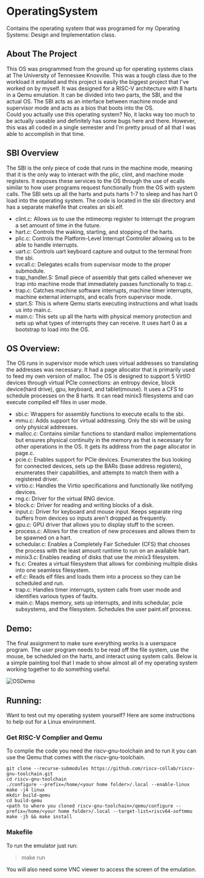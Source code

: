 # OperatingSystem
Contains the operating system that was programed for my Operating Systems: Design and Implementation class.

## About The Project
This OS was programmed from the ground up for operating systems class at The University of Tennessee Knoxville. This was a tough class due to the workload it entailed and this project is easily the biggest project that I've worked on by myself. It was designed for a RISC-V architecture with 8 harts in a Qemu emulation. It can be divided into two parts, the SBI, and the actual OS. The SBI acts as an interface between machine mode and supervisor mode and acts as a bios that boots into the OS.  
Could you actually use this operating system? No, it lacks way too much to be actually useable and definitely has some bugs here and there. However, this was all coded in a single semester and I'm pretty proud of all that I was able to accomplish in that time.

## SBI Overview
The SBI is the only piece of code that runs in the machine mode, meaning that it is the only way to interact with the plic, clint, and machine mode registers. It exposes these services to the OS through the use of ecalls similar to how user programs request functionally from the OS with system calls.
The SBI sets up all the harts and puts harts 1-7 to sleep and has hart 0 load into the operating system. The code is located in the sbi directory and has a separate makefile that creates an sbi.elf.  

- clint.c:
        Allows us to use the mtimecmp register to interrupt the program a set amount of time in the future.
- hart.c:
        Controls the waking, starting, and stopping of the harts.
- plic.c:
        Controls the Platform-Level Interrupt Controller allowing us to be able to handle interrupts.
- uart.c:
        Controls uart keyboard capture and output to the terminal from the sbi.
- svcall.c:
        Delegates ecalls from supervisor mode to the proper submodule.
- trap_handler.S:
        Small piece of assembly that gets called whenever we trap into machine mode that immediately passes functionally to trap.c.
- trap.c:
        Catches machine software interrupts, machine timer interrupts, machine external interrupts, and ecalls from supervisor mode.
- start.S:
        This is where Qemu starts executing instructions and what loads us into main.c.
 - main.c:
        This sets up all the harts with physical memory protection and sets up what types of interrupts they can receive. It uses hart 0 as a bootstrap to load into the OS.

## OS Overview:
The OS runs in supervisor mode which uses virtual addresses so translating the addresses was necessary. It had a page allocator that is primarily used to feed my own version of malloc. The OS is designed to support 5 VirtIO devices through virtual PCIe connections: an entropy device, block device(hard drive), gpu, keyboard, and tablet(mouse). It uses a CFS to schedule processes on the 8 harts. It can read minix3 filesystems and can execute compiled elf files in user mode. 

- sbi.c:
        Wrappers for assembly functions to execute ecalls to the sbi.
- mmu.c:
        Adds support for virtual addressing. Only the sbi will be using only physical addresses.
- malloc.c:
        Contains similar functions to standard malloc implementations but ensures physical continuity in the memory as that is necessary for other operations in the OS. It gets its address from the page allocator in page.c.
- pcie.c:
        Enables support for PCIe devices. Enumerates the bus looking for connected devices, sets up the BARs (base address registers), enumerates their capabilities, and attempts to match them with a registered driver.
- virtio.c:
        Handles the Virtio specifications and functionally like notifying devices.
- rng.c:
        Driver for the virtual RNG device.
- block.c:
        Driver for reading and writing blocks of a disk.
- input.c:
        Driver for keyboard and mouse input. Keeps separate ring buffers from devices so inputs aren't dropped as frequently.
- gpu.c:
        GPU driver that allows you to display stuff to the screen.
- process.c:
        Allows for the creation of new processes and allows them to be spawned on a hart.
- schedular.c:
        Enables a Completely Fair Scheduler (CFS) that chooses the process with the least amount runtime to run on an available hart.
- minix3.c:
        Enables reading of disks that use the minix3 filesystem.
- fs.c:
        Creates a virtual filesystem that allows for combining multiple disks into one seamless filesystem.
- elf.c:
        Reads elf files and loads them into a process so they can be scheduled and run.
- trap.c:
        Handles timer interrupts, system calls from user mode and identifies various types of faults.
- main.c:
        Maps memory, sets up interrupts, and inits schedular, pcie subsystems, and the filesystem. Schedules the user paint.elf process.

## Demo: 
The final assignment to make sure everything works is a userspace program. The user program needs to be read off the file system, use the mouse, be scheduled on the harts, and interact using system calls. Below is a simple painting tool that I made to show almost all of my operating system working together to do something useful.

![OSDemo](https://user-images.githubusercontent.com/9009879/173161375-6398540a-ac92-4d28-8235-f615f6709ef7.gif)  

## Running:
Want to test out my operating system yourself? Here are some instructions to help out for a Linux environment.  

### Get RISC-V Complier and Qemu 
To complie the code you need the riscv-gnu-toolchain and to run it you can use the Qemu that comes with the riscv-gnu-toolchain.
```
git clone --recurse-submodules https://github.com/riscv-collab/riscv-gnu-toolchain.git
cd riscv-gnu-toolchain
./configure --prefix=/home/<your home folder>/.local --enable-linux
make -j4 linux
mkdir build-qemu
cd build-qemu
<path to where you cloned riscv-gnu-toolchain>/qemu/configure --prefix=/home/<your home folder>/.local --target-list=riscv64-softmmu
make -j5 && make install
```

### Makefile
To run the emulator just run:
> make run  
  
You will also need some VNC viewer to access the screen of the emulation.
